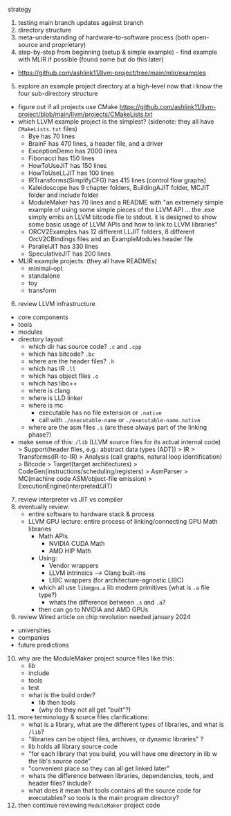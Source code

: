 strategy

1. testing main branch updates against branch
2. directory structure
3. meta-understanding of hardware-to-software process (both open-source and proprietary)
4. step-by-step from beginning (setup & simple example) - find example with MLIR if possible (found some but do this later)
  - https://github.com/ashlink11/llvm-project/tree/main/mlir/examples 
5. explore an example project directory at a high-level now that i know the four sub-directory structure
  - figure out if all projects use CMake https://github.com/ashlink11/llvm-project/blob/main/llvm/projects/CMakeLists.txt 
  - which LLVM example project is the simplest? (sidenote: they all have `CMakeLists.txt` files)
    - Bye has 70 lines 
    - BrainF has 470 lines, a header file, and a driver
    - ExceptionDemo has 2000 lines
    - Fibonacci has 150 lines
    - HowToUseJIT has 150 lines
    - HowToUseLLJIT has 100 lines
    - IRTransforms(SimplifyCFG) has 415 lines (control flow graphs)
    - Kaleidoscope has 9 chapter folders, BuildingAJIT folder, MCJIT folder and include folder
    - ModuleMaker has 70 lines and a README with "an extremely simple example of using some simple pieces of the LLVM API ... the .exe simply emits an LLVM bitcode file to stdout. it is designed to show some basic usage of LLVM APIs and how to link to LLVM libraries"
    - ORCV2Examples has 12 different LLJIT folders, 8 different OrcV2CBindings files and an ExampleModules header file
    - ParallelJIT has 330 lines
    - SpeculativeJIT has 200 lines
  - MLIR example projects: (they all have READMEs)
    - minimal-opt
    - standalone
    - toy
    - transform
6. review LLVM infrastructure
  - core components
  - tools
  - modules
  - directory layout
    - which dir has source code? `.c` and `.cpp`
    - which has bitcode? `.bc`
    - where are the header files? `.h`
    - which has IR `.ll`
    - which has object files `.o`
    - which has libc++
    - where is clang
    - where is LLD linker
    - where is mc 
      - executable has no file extension or `.native` 
      - call with `./executable-name` or `./executable-name.native`
    - where are the asm files `.s` (are these always part of the linking phase?)
  - make sense of this:
    `/lib` (LLVM source files for its actual internal code) 
        >
        Support(header files, e.g.: abstract data types (ADT))
        >
        IR
        >
        Transforms(IR-to-IR)
        >
        Analysis (call graphs, natural loop identification)
        >
        Bitcode
        >
        Target(target architectures)
        >
        CodeGen(instructions/scheduling/registers)
        >
        AsmParser
        >
        MC(machine code ASM/object-file emission)
        >
        ExecutionEngine(interpreted/JIT)
7. review interpreter vs JIT vs compiler
8. eventually review:
   - entire software to hardware stack & process
   - LLVM GPU lecture: entire process of linking/connecting GPU Math libraries 
     - Math APIs
       - NVIDIA CUDA Math
       - AMD HIP Math
     - Using:
       - Vendor wrappers
       - LLVM intrinsics --> Clang built-ins
       - LIBC wrappers (for architecture-agnostic LIBC)
     - which all use `libmgpu.a` lib modern primitives (what is `.a` file type?)
       - whats the difference between `.s` and `.a`?
     - then can go to NVIDIA and AMD GPUs 
9. review Wired article on chip revolution needed january 2024
  - universities
  - companies
  - future predictions
10. why are the ModuleMaker project source files like this:
    - lib
    - include
    - tools
    - test 
    - what is the build order?
      - lib then tools
      - (why do they not all get "built"?)
11. more terminology & source files clarifications:
    - what is a library, what are the different types of libraries, and what is `/lib`?
    - "libraries can be object files, archives, or dynamic libraries" ?
    - lib holds all library source code
    - "for each library that you build, you will have one directory in lib w the lib's source code"
    - "convenient place so they can all get linked later"
    - whats the difference between libraries, dependencies, tools, and header files? include? 
    - what does it mean that tools contains all the source code for executables? so tools is the main program directory?
12. then continue reviewing `ModuleMaker` project code